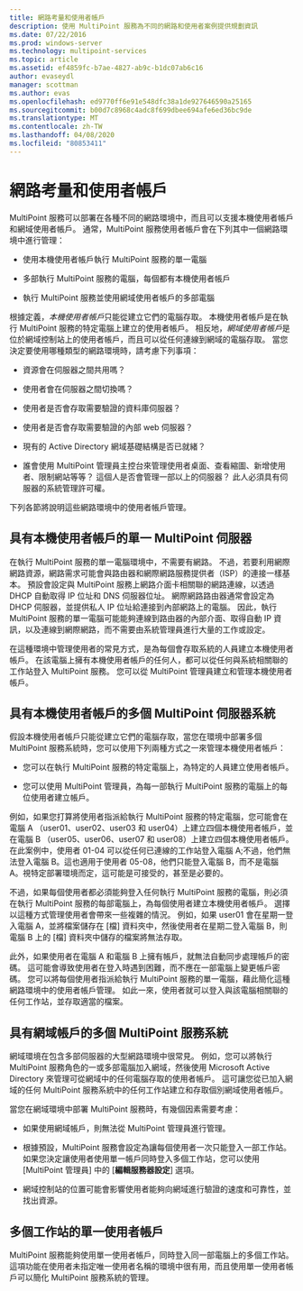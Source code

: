 ```yaml
---
title: 網路考量和使用者帳戶
description: 使用 MultiPoint 服務為不同的網路和使用者案例提供規劃資訊
ms.date: 07/22/2016
ms.prod: windows-server
ms.technology: multipoint-services
ms.topic: article
ms.assetid: ef4859fc-b7ae-4827-ab9c-b1dc07ab6c16
author: evaseydl
manager: scottman
ms.author: evas
ms.openlocfilehash: ed9770ff6e91e548dfc38a1de927646590a25165
ms.sourcegitcommit: b00d7c8968c4adc8f699dbee694afe6ed36bc9de
ms.translationtype: MT
ms.contentlocale: zh-TW
ms.lasthandoff: 04/08/2020
ms.locfileid: "80853411"
---
```

# <a name="network-considerations-and-user-accounts"></a>網路考量和使用者帳戶
MultiPoint 服務可以部署在各種不同的網路環境中，而且可以支援本機使用者帳戶和網域使用者帳戶。 通常，MultiPoint 服務使用者帳戶會在下列其中一個網路環境中進行管理：  
  
-   使用本機使用者帳戶執行 MultiPoint 服務的單一電腦  
  
-   多部執行 MultiPoint 服務的電腦，每個都有本機使用者帳戶  
  
-   執行 MultiPoint 服務並使用網域使用者帳戶的多部電腦

根據定義，*本機使用者帳戶*只能從建立它們的電腦存取。 本機使用者帳戶是在執行 MultiPoint 服務的特定電腦上建立的使用者帳戶。 相反地，*網域使用者帳戶*是位於網域控制站上的使用者帳戶，而且可以從任何連線到網域的電腦存取。 當您決定要使用哪種類型的網路環境時，請考慮下列事項：  
  
-   資源會在伺服器之間共用嗎？  
  
-   使用者會在伺服器之間切換嗎？  
  
-   使用者是否會存取需要驗證的資料庫伺服器？  
  
-   使用者是否會存取需要驗證的內部 web 伺服器？  
  
-   現有的 Active Directory 網域基礎結構是否已就緒？  
  
-   誰會使用 MultiPoint 管理員主控台來管理使用者桌面、查看縮圖、新增使用者、限制網站等等？ 這個人是否會管理一部以上的伺服器？ 此人必須具有伺服器的系統管理許可權。  
  
下列各節將說明這些網路環境中的使用者帳戶管理。  
  
## <a name="single-multipoint-server-with-local-user-accounts"></a>具有本機使用者帳戶的單一 MultiPoint 伺服器  
在執行 MultiPoint 服務的單一電腦環境中，不需要有網路。 不過，若要利用網際網路資源，網路需求可能會與路由器和網際網路服務提供者（ISP）的連接一樣基本。 預設會設定與 MultiPoint 服務上網路介面卡相關聯的網路連線，以透過 DHCP 自動取得 IP 位址和 DNS 伺服器位址。 網際網路路由器通常會設定為 DHCP 伺服器，並提供私人 IP 位址給連接到內部網路上的電腦。 因此，執行 MultiPoint 服務的單一電腦可能能夠連線到路由器的內部介面、取得自動 IP 資訊，以及連線到網際網路，而不需要由系統管理員進行大量的工作或設定。  
  
在這種環境中管理使用者的常見方式，是為每個會存取系統的人員建立本機使用者帳戶。 在該電腦上擁有本機使用者帳戶的任何人，都可以從任何與系統相關聯的工作站登入 MultiPoint 服務。 您可以從 MultiPoint 管理員建立和管理本機使用者帳戶。  
  
## <a name="multiple-multipoint-server-systems-with-local-user-accounts"></a>具有本機使用者帳戶的多個 MultiPoint 伺服器系統  
假設本機使用者帳戶只能從建立它們的電腦存取，當您在環境中部署多個 MultiPoint 服務系統時，您可以使用下列兩種方式之一來管理本機使用者帳戶：  
  
-   您可以在執行 MultiPoint 服務的特定電腦上，為特定的人員建立使用者帳戶。  
  
-   您可以使用 MultiPoint 管理員，為每一部執行 MultiPoint 服務的電腦上的每位使用者建立帳戶。  
  
例如，如果您打算將使用者指派給執行 MultiPoint 服務的特定電腦，您可能會在電腦 A （user01、user02、user03 和 user04）上建立四個本機使用者帳戶，並在電腦 B （user05、user06、user07 和 user08）上建立四個本機使用者帳戶。 在此案例中，使用者 01\-04 可以從任何已連線的工作站登入電腦 A;不過，他們無法登入電腦 B。這也適用于使用者 05\-08，他們只能登入電腦 B，而不是電腦 A。視特定部署環境而定，這可能是可接受的，甚至是必要的。  
  
不過，如果每個使用者都必須能夠登入任何執行 MultiPoint 服務的電腦，則必須在執行 MultiPoint 服務的每部電腦上，為每個使用者建立本機使用者帳戶。 選擇以這種方式管理使用者會帶來一些複雜的情況。 例如，如果 user01 會在星期一登入電腦 A，並將檔案儲存在 [檔] 資料夾中，然後使用者在星期二登入電腦 B，則電腦 B 上的 [檔] 資料夾中儲存的檔案將無法存取。  
  
此外，如果使用者在電腦 A 和電腦 B 上擁有帳戶，就無法自動同步處理帳戶的密碼。 這可能會導致使用者在登入時遇到困難，而不應在一部電腦上變更帳戶密碼。 您可以將每個使用者指派給執行 MultiPoint 服務的單一電腦，藉此簡化這種網路環境中的使用者帳戶管理。 如此一來，使用者就可以登入與該電腦相關聯的任何工作站，並存取適當的檔案。  
  
## <a name="multiple-multipoint-services-systems-with-domain-accounts"></a>具有網域帳戶的多個 MultiPoint 服務系統  
網域環境在包含多部伺服器的大型網路環境中很常見。 例如，您可以將執行 MultiPoint 服務角色的一或多部電腦加入網域，然後使用 Microsoft Active Directory 來管理可從網域中的任何電腦存取的使用者帳戶。 這可讓您從已加入網域的任何 MultiPoint 服務系統中的任何工作站建立和存取個別網域使用者帳戶。  
 
當您在網域環境中部署 MultiPoint 服務時，有幾個因素需要考慮：  
  
-   如果使用網域帳戶，則無法從 MultiPoint 管理員進行管理。  
  
-   根據預設，MultiPoint 服務會設定為讓每個使用者一次只能登入一部工作站。 如果您決定讓使用者使用單一帳戶同時登入多個工作站，您可以使用 [MultiPoint 管理員] 中的 [**編輯服務器設定**] 選項。  
  
-   網域控制站的位置可能會影響使用者能夠向網域進行驗證的速度和可靠性，並找出資源。  
  
## <a name="single-user-account-for-multiple-stations"></a>多個工作站的單一使用者帳戶  
MultiPoint 服務能夠使用單一使用者帳戶，同時登入同一部電腦上的多個工作站。 這項功能在使用者未指定唯一使用者名稱的環境中很有用，而且使用單一使用者帳戶可以簡化 MultiPoint 服務系統的管理。  
  
